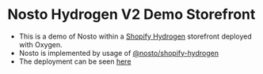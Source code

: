 # Nosto Hydrogen V2 Demo Storefront

- This is a demo of Nosto within a [Shopify Hydrogen](https://github.com/Shopify/hydrogen) storefront deployed with Oxygen.
- Nosto is implemented by usage of [@nosto/shopify-hydrogen](https://github.com/Nosto/shopify-hydrogen)
- The deployment can be seen [here](https://nosto-hydrogen-demo-5bba196044d0453163cc.o2.myshopify.dev/)
